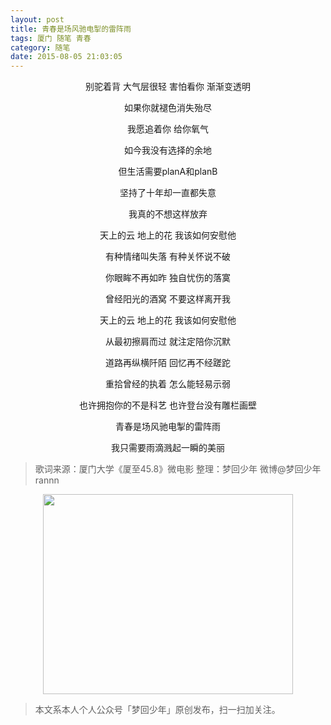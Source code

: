 ```yaml
---
layout: post
title: 青春是场风驰电掣的雷阵雨
tags: 厦门 随笔 青春
category: 随笔
date: 2015-08-05 21:03:05
---
```


<div align="center">
别驼着背 大气层很轻 害怕看你 渐渐变透明

如果你就褪色消失殆尽

我愿追着你 给你氧气

如今我没有选择的余地

但生活需要planA和planB

坚持了十年却一直都失意

我真的不想这样放弃

天上的云 地上的花 我该如何安慰他

有种情绪叫失落 有种关怀说不破

你眼眸不再如昨 独自忧伤的落寞

曾经阳光的酒窝 不要这样离开我

天上的云 地上的花 我该如何安慰他

从最初擦肩而过 就注定陪你沉默

道路再纵横阡陌 回忆再不经蹉跎

重拾曾经的执着 怎么能轻易示弱

也许拥抱你的不是科艺 也许登台没有雕栏画壁

青春是场风驰电掣的雷阵雨

我只需要雨滴溅起一瞬的美丽
</div>

> 歌词来源：厦门大学《厦至45.8》微电影 整理：梦回少年 微博@梦回少年rannn

<div align="center">
<img src="http://7xlkoc.com1.z0.glb.clouddn.com/qrcodenew.jpg" width="400" height="320" />
</div>

> 本文系本人个人公众号「梦回少年」原创发布，扫一扫加关注。